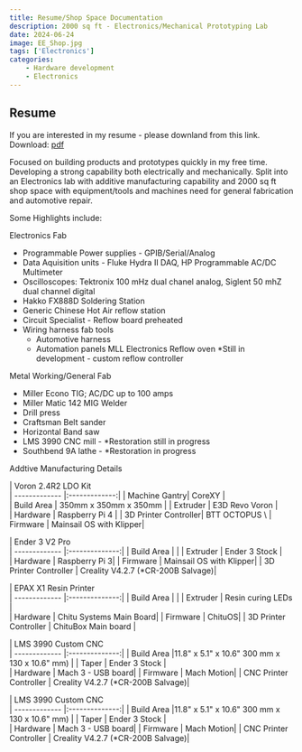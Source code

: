 ```yaml
---
title: Resume/Shop Space Documentation
description: 2000 sq ft - Electronics/Mechanical Prototyping Lab 
date: 2024-06-24
image: EE_Shop.jpg
tags: ['Electronics']
categories:
    - Hardware development 
    - Electronics
---
```

## Resume 
If you are interested in my resume - please downland from this link. 
Download: [pdf](/Michael_Liang_Engineering_Resume_Spring_2024.pdf) 

Focused on building products and prototypes quickly in my free time. Developing a strong capability both electrically and mechanically. Split into an Electronics lab with additive manufacturing capability and 2000 sq ft shop space with equipment/tools and machines need for general fabrication and automotive repair. 

Some Highlights include: 

Electronics Fab 
- Programmable Power supplies - GPIB/Serial/Analog 
- Data Aquisition units - Fluke Hydra II DAQ, HP Programmable AC/DC Multimeter
- Oscilloscopes: Tektronix 100 mHz dual chanel analog, Siglent 50 mhZ dual channel digital 
- Hakko FX888D Soldering Station 
- Generic Chinese Hot Air reflow station 
- Circuit Specialist - Reflow board preheated 
- Wiring harness fab tools 
    - Automotive harness 
    - Automation panels 
 MLL Electronics Reflow oven *Still in development - custom reflow controller

Metal Working/General Fab 
- Miller Econo TIG; AC/DC up to 100 amps 
- Miller Matic 142 MIG Welder 
- Drill press 
- Craftsman Belt sander
- Horizontal Band saw
- LMS 3990 CNC mill - *Restoration still in progress
- Southbend 9A lathe - *Restoration in progress 

Addtive Manufacturing Details

| Voron 2.4R2 LDO Kit                           
| ------------- |:-------------:|
| Machine Gantry| CoreXY |  
| Build Area    | 350mm x 350mm x 350mm |
| Extruder    | E3D Revo Voron |  
| Hardware | Raspberry Pi 4 | 
| 3D Printer Controller|  BTT OCTOPUS \ 
| Firmware | Mainsail OS with Klipper|  

| Ender 3 V2 Pro                            
| ------------- |:--------------:|
| Build Area    | |
| Extruder    | Ender 3 Stock |  
| Hardware | Raspberry Pi 3| 
| Firmware | Mainsail OS with Klipper| 
| 3D Printer Controller | Creality V4.2.7 (*CR-200B Salvage)| 

| EPAX X1 Resin Printer                
| ------------- |:--------------:|
| Build Area    | |
| Extruder    | Resin curing LEDs |  
| Hardware | Chitu Systems Main Board| 
| Firmware | ChituOS| 
| 3D Printer Controller | ChituBox Main board | 

| LMS 3990 Custom CNC                    
| ------------- |:--------------:|
| Build Area    |11.8" x 5.1" x 10.6" 300 mm x 130 x 10.6" mm) |
| Taper | Ender 3 Stock |  
| Hardware | Mach 3 - USB board| 
| Firmware | Mach Motion| 
| CNC Printer Controller | Creality V4.2.7 (*CR-200B Salvage)| 

| LMS 3990 Custom CNC                    
| ------------- |:--------------:|
| Build Area    |11.8" x 5.1" x 10.6" 300 mm x 130 x 10.6" mm) |
| Taper | Ender 3 Stock |  
| Hardware | Mach 3 - USB board| 
| Firmware | Mach Motion| 
| CNC Printer Controller | Creality V4.2.7 (*CR-200B Salvage)| 


